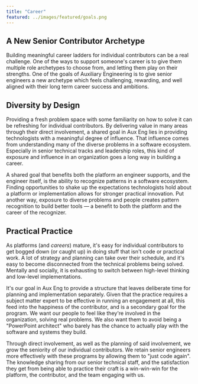 ```yaml
---
title: "Career"
featured: ../images/featured/goals.png
---
```


## A New Senior Contributor Archetype

Building meaningful career ladders for individual contributors can be a real
challenge. One of the ways to support someone's career is to give them multiple
role archetypes to choose from, and letting them play on their strengths. One of
the goals of Auxiliary Engineering is to give senior engineers a new archetype
which feels challenging, rewarding, and well aligned with their long term career
success and ambitions.

## Diversity by Design

Providing a fresh problem space with some familiarity on how to solve it can be refreshing for individual contributors. By delivering value in many areas through their direct involvement, a shared goal in Aux Eng lies in providing technologists with a meaningful degree of influence. That influence comes from understanding many of the diverse problems in a software ecosystem. Especially in senior technical tracks and leadership roles, this kind of exposure and influence in an organization goes a long way in building a career.

A shared goal that benefits both the platform an engineer supports, and the engineer itself, is the ability to recognize patterns in a software ecosystem. Finding opportunities to shake up the expectations technologists hold about a platform or implementation allows for stronger practical innovation. Put another way, exposure to diverse problems and people creates pattern recognition to build better tools — a benefit to both the platform and the career of the recognizer.

## Practical Practice

As platforms (and _careers_) mature, it's easy for individual contributors to get bogged down (or caught up) in doing stuff that isn't code or practical work. A lot of strategy and planning can take over their schedule, and it's easy to become disconnected from the technical problems being solved. Mentally and socially, it is exhausting to switch between high-level thinking and low-level implementations.

It's our goal in Aux Eng to provide a structure that leaves deliberate time for planning and implementation separately. Given that the practice requires a subject matter expert to be effective in running an engagement at all, this feed into the happiness of the contributor, and is a secondary goal for the program. We want our people to feel like they're involved in the organization, solving real problems. We also want them to avoid being a "PowerPoint architect" who barely has the chance to actually play with the software and systems they build.

Through direct involvement, as well as the planning of said involvement, we grow the seniority of our individual contributors. We retain senior engineers more effectively with these programs by allowing them to "just code again". The knowledge sharing from our senior technical staff, and the satisfaction they get from being able to practice their craft is a win-win-win for the platform, the contributor, and the team engaging with us.
